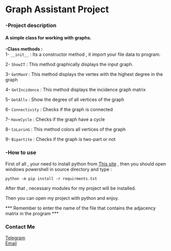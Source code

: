 # Graph Assistant Project

<h3>-Project description</h3>
<h4>A simple class for working with graphs.</h4>

<b>-Class methods :</b>
<br>
1- `__init__` : Its a constructor method , it import your file data to program.

2- `ShowIT` : This method graphically displays the input graph.

3- `GetMaxV` : This method displays the vertex with the highest degree in the graph

4- `GetIncidence` : This method displays the incidence graph matrix

5- `GetAllv` : Show the degree of all vertices of the graph

6- `Connectivity` : Checks if the graph is connected

7- `HaveCycle` : Checks if the graph have a cycle

8- `CoLorinG` : This method colors all vertices of the graph

9- `Bipartite` : Checks if the graph is two-part or not


<h3>-How to use</h3>
First of all , your need to install python from <a href="https://www.python.org/downloads">This site</a> , then you should open windows powershell in source directory and type :

<code>python -m pip install -r requirments.txt</code>

After that , necessary modules for my project will be installed.

Then you can open my project with python and enjoy.


*** Remember to enter the name of the file that contains the adjacency matrix in the program ***

<h3>Contact Me</h3>

<a href="https://t.me/LampStack">Telegram</a><br>
<a href="mailto:xialop@outlook.com">Email</a>

